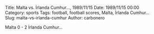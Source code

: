Title: Malta vs. İrlanda Cumhur…, 1989/11/15
Date: 1989/11/15 00:00
Category: sports
Tags: football, football scores, Malta, İrlanda Cumhur…
Slug: malta-vs-irlanda-cumhur
Author: carbonero


Malta 0 - 2 İrlanda Cumhur…
